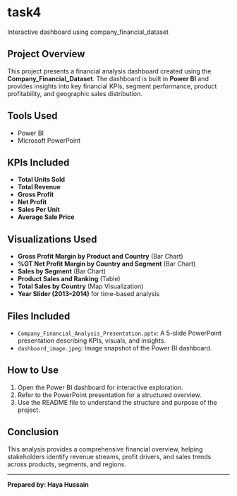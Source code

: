 # task4
Interactive dashboard using company_financial_dataset

## Project Overview
This project presents a financial analysis dashboard created using the **Company_Financial_Dataset**. 
The dashboard is built in **Power BI** and provides insights into key financial KPIs, segment performance, product profitability, and geographic sales distribution.

## Tools Used
- Power BI
- Microsoft PowerPoint

## KPIs Included
- **Total Units Sold**
- **Total Revenue**
- **Gross Profit**
- **Net Profit**
- **Sales Per Unit**
- **Average Sale Price**

## Visualizations Used
- **Gross Profit Margin by Product and Country** (Bar Chart)
- **%GT Net Profit Margin by Country and Segment** (Bar Chart)
- **Sales by Segment** (Bar Chart)
- **Product Sales and Ranking** (Table)
- **Total Sales by Country** (Map Visualization)
- **Year Slider (2013–2014)** for time-based analysis

## Files Included
- `Company_Financial_Analysis_Presentation.pptx`: A 5-slide PowerPoint presentation describing KPIs, visuals, and insights.
- `dashboard_image.jpeg`: Image snapshot of the Power BI dashboard.

## How to Use
1. Open the Power BI dashboard for interactive exploration.
2. Refer to the PowerPoint presentation for a structured overview.
3. Use the README file to understand the structure and purpose of the project.

## Conclusion
This analysis provides a comprehensive financial overview, helping stakeholders identify revenue streams, profit drivers, and sales trends across products, segments, and regions.

---
**Prepared by: Haya Hussain**

